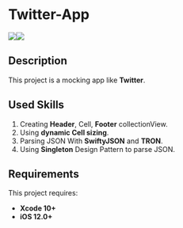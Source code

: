 # Twitter-App

<img src="https://i.imgur.com/vyr3oW2.png" ><img src="https://i.imgur.com/BmrxXuj.png">

## Description

This project is a mocking app like **Twitter**.

## Used Skills

1. Creating **Header**, Cell, **Footer** collectionView.
2. Using **dynamic Cell sizing**.
3. Parsing JSON With **SwiftyJSON** and **TRON**.
4. Using **Singleton** Design Pattern to parse JSON.
 
## Requirements

This project requires: 
* **Xcode 10+** 
* **iOS 12.0+**
